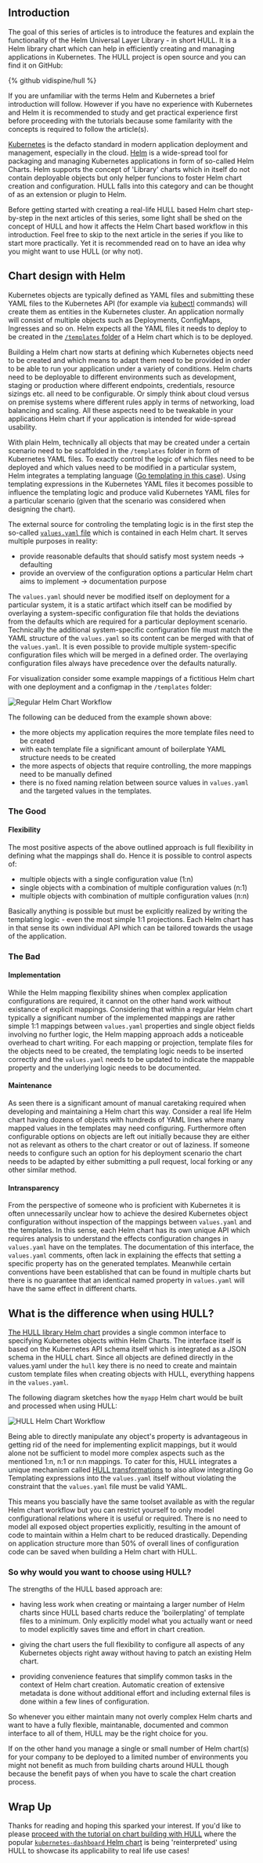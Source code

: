 ## Introduction

The goal of this series of articles is to introduce the features and explain the functionality of the Helm Universal Layer Library - in short HULL. It is a Helm library chart which can help in efficiently creating and managing applications in Kubernetes. The HULL project is open source and you can find it on GitHub:

{% github vidispine/hull %}

If you are unfamiliar with the terms Helm and Kubernetes a brief introduction will follow. However if you have no experience with Kubernetes and Helm it is recommended to study and get practical experience first before proceeding with the tutorials because some familarity with the concepts is required to follow the article(s). 

[Kubernetes](https://kubernetes.io) is the defacto standard in modern application deployment and management, especially in the cloud. [Helm](https://helm.sh) is a wide-spread tool for packaging and managing Kubernetes applications in form of so-called Helm Charts. Helm supports the concept of 'Library' charts which in itself do not contain deployable objects but only helper funcions to foster Helm chart creation and configuration. HULL falls into this category and  can be thought of as an extension or plugin to Helm.

Before getting started with creating a real-life HULL based Helm chart step-by-step in the next articles of this series, some light shall be shed on the concept of HULL and how it affects the Helm Chart based workflow in this introduction. Feel free to skip to the next article in the series if you like to start more practically. Yet it is recommended read on to have an idea why you might want to use HULL (or why not).

## Chart design with Helm

Kubernetes objects are typically defined as YAML files and submitting these YAML files to the Kubernetes API (for example via [kubectl](https://kubernetes.io/docs/tasks/tools/#kubectl) commands) will create them as entities in the Kubernetes cluster. An application normally will consist of multiple objects such as Deployments, ConfigMaps, Ingresses and so on. Helm expects all the YAML files it needs to deploy to be created in the [`/templates` folder](https://helm.sh/docs/chart_template_guide/getting_started/)  of a Helm chart which is to be deployed.

Building a Helm chart now starts at defining which Kubernetes objects need to be created and which means to adapt them need to be provided in order to be able to run your application under a variety of conditions. Helm charts need to be deployable to different environments such as development, staging or production where different endpoints, credentials, resource sizings etc. all need to be configurable. Or simply think about cloud versus on premise systems where different rules apply in terms of networking, load balancing and scaling. All these aspects need to be tweakable in your applications Helm chart if your application is intended for wide-spread usability.

With plain Helm, technically all objects that may be created under a certain scenario need to be scaffolded in the `/templates` folder in form of Kubernetes YAML files. To exactly control the logic of which files need to be deployed and which values need to be modified in a particular system, Helm integrates a templating language ([Go templating in this case](https://helm.sh/docs/chart_template_guide/function_list/)). Using templating expressions in the Kubernetes YAML files it becomes possible to influence the templating logic and produce valid Kubernetes YAML files for a particular scenario (given that the scenario was considered when designing the chart).

The external source for controling the templating logic is in the first step the so-called [`values.yaml` file](https://helm.sh/docs/chart_template_guide/values_files/) which is contained in each Helm chart. It serves multiple purposes in reality:
- provide reasonable defaults that should satisfy most system needs → defaulting 
- provide an overview of the configuration options a particular Helm chart aims to implement → documentation purpose

The `values.yaml` should never be modified itself on deployment for a particular system, it is a static artifact which itself can be  modified by overlaying a system-specific configuration file that holds the deviations from the defaults which are required for a particular deployment scenario. Technically the additional system-specific configuration file must match the YAML structure of the `values.yaml` so its content can be merged with that of the `values.yaml`. It is even possible to provide multiple system-specific configuration files which will be merged in a defined order. The overlaying configuration files always have precedence over the defaults naturally.

For visualization consider some example mappings of a fictitious Helm chart with one deployment and a configmap in the `/templates` folder:

![Regular Helm Chart Workflow](https://dev-to-uploads.s3.amazonaws.com/uploads/articles/ax7ahsixjmxl2kx12l0z.png)

The following can be deduced from the example shown above:
- the more objects my application requires the more template files need to be created
- with each template file a significant amount of boilerplate YAML structure needs to be created
- the more aspects of objects that require controlling, the more mappings need to be manually defined
- there is no fixed naming relation between source values in `values.yaml` and the targeted values in the templates.

### The Good 
 
#### Flexibility

The most positive aspects of the above outlined approach is full flexibility in defining what the mappings shall do. Hence it is possible to control aspects of:

- multiple objects with a single configuration value (1:n)
- single objects with a combination of multiple configuration values (n:1)
- multiple objects with combination of multiple configuration values (n:n)

Basically anything is possible but must be explicitly realized by writing the templating logic - even the most simple 1:1 projections. Each Helm chart has in that sense its own individual API which can be tailored towards the usage of the application. 

### The Bad

#### Implementation

While the Helm mapping flexibility shines when complex application configurations are required, it cannot on the other hand work without existance of explicit mappings. Considering that within a regular Helm chart typically a significant number of the implemented mappings are rather simple 1:1 mappings between `values.yaml` properties and single object fields involving no further logic, the Helm mapping approach adds a noticeable overhead to chart writing. For each mapping or projection, template files for the objects need to be created, the templating logic needs to be inserted correctly and the `values.yaml` needs to be updated to indicate the mappable property and the underlying logic needs to be documented.

#### Maintenance

As seen there is a significant amount of manual caretaking required when developing and maintaining a Helm chart this way. Consider a real life Helm chart having dozens of objects with hundreds of YAML lines where many mapped values in the templates may need configuring. Furthermore often configurable options on objects are left out initially because they are either not as relevant as others to the chart creator or out of laziness. If someone needs to configure such an option for his deployment scenario the chart needs to be adapted by either submitting a pull request, local forking or any other similar method.

#### Intransparency

From the perspective of someone who is proficient with Kubernetes it is often unnecessarily unclear how to achieve the desired Kubernetes object configuration without inspection of the mappings between `values.yaml` and the templates. In this sense, each Helm chart has its own unique API which requires analysis to understand the effects configuration changes in `values.yaml` have on the templates. The documentation of this interface, the `values.yaml` comments, often lack in explaining the effects that setting a specific property has on the generated templates. Meanwhile certain conventions have been established that can be found in multiple charts but there is no guarantee that an identical named property in `values.yaml` will have the same effect in different charts.

## What is the difference when using HULL?

[The HULL library Helm chart](https://github.com/vidispine/hull) provides a single common interface to specifying Kubernetes objects within Helm Charts. The interface itself is based on the Kubernetes API schema itself which is integrated as a JSON schema in the HULL chart. Since all objects are defined directly in the values.yaml under the `hull` key there is no need to create and maintain custom template files when creating objects with HULL, everything happens in the `values.yaml`.

The following diagram sketches how the `myapp` Helm chart would be built and processed when using HULL:

![HULL Helm Chart Workflow](https://dev-to-uploads.s3.amazonaws.com/uploads/articles/hqt7p05knbxyw6jygind.png)

Being able to directly manipulate any object's property is advantageous in getting rid of the need for implementing explicit mappings, but it would alone not be sufficient to model more complex aspects such as the mentioned 1:n, n:1 or n:n mappings. To cater for this, HULL integrates a unique mechanism called [HULL transformations](https://github.com/vidispine/hull/blob/main/hull/doc/transformations.md) to also allow integrating Go Templating expressions into the `values.yaml` itself without violating the constraint that the `values.yaml` file must be valid YAML.

This means you bascially have the same toolset available as with the regular Helm chart workflow but you can restrict yourself to only model configurational relations where it is useful or required. There is no need to  model all exposed object properties explicitly, resulting in the amount of code to maintain within a Helm chart to be reduced drastically. Depending on application structure more than 50% of overall lines of configuration code can be saved when building a Helm chart with HULL.

### So why would you want to choose using HULL?

The strengths of the HULL based approach are:

- having less work when creating or maintaing a larger number of Helm charts since HULL based charts reduce the 'boilerplating' of template files to a minimum. Only explicitly model what you actually want or need to model explicitly saves time and effort in chart creation.

- giving the chart users the full flexibility to configure all aspects of any Kubernetes objects right away without having to patch an existing Helm chart.

- providing convenience features that simplify common tasks in the context of Helm chart creation. Automatic creation of extensive metadata is done without additional effort and including external files is done within a few lines of configuration.

So whenever you either maintain many not overly complex Helm charts and want to have a fully flexible, maintanable, documented and common interface to all of them, HULL may be the right choice for you.

If on the other hand you manage a single or small number of Helm chart(s) for your company to be deployed to a limited number of environments you might not benefit as much from building charts around HULL though because the benefit pays of when you have to scale the chart creation process.

## Wrap Up
Thanks for reading and hoping this sparked your interest. If you'd like to please [proceed with the tutorial on chart building with HULL](https://dev.to/gre9ory/hull-tutorial-02-setting-up-a-helm-chart-based-on-hull-md2) where the popular [`kubernetes-dashboard` Helm chart](https://artifacthub.io/packages/helm/k8s-dashboard/kubernetes-dashboard) is being 'reinterpreted' using HULL to showcase its applicability to real life use cases!